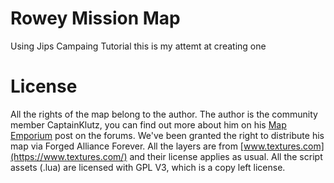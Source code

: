 # Rowey Mission Map
 Using Jips Campaing Tutorial this is my attemt at creating one
 
 
 
 
# License
All the rights of the map belong to the author. The author is the community member CaptainKlutz, you can find out more about him on his [Map Emporium](https://forum.faforever.com/topic/2270/klutz-s-map-emporium) post on the forums. We've been granted the right to distribute his map via Forged Alliance Forever. All the layers are from [www.textures.com](https://www.textures.com/) and their license applies as usual. All the script assets (.lua) are licensed with GPL V3, which is a copy left license.
